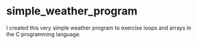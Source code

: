 # simple_weather_program
I created this very simple weather program to exercise loops and arrays in the C programming language.
